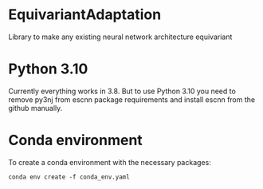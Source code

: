 # EquivariantAdaptation
Library to make any existing neural network architecture equivariant


# Python 3.10

Currently everything works in 3.8. But to use Python 3.10 you need to remove py3nj from escnn package requirements and install escnn from the github manually.

# Conda environment 

To create a conda environment with the necessary packages:

```
conda env create -f conda_env.yaml
```